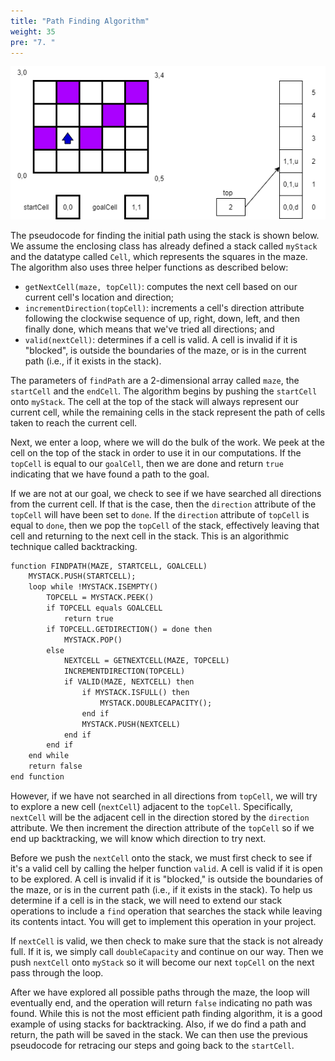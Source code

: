 ```yaml
---
title: "Path Finding Algorithm"
weight: 35
pre: "7. "
---
```

![Maze Step 3](/images/5/5.7.maze4.png)

The pseudocode for finding the initial path using the stack is shown below. We assume the enclosing class has already defined a stack called `myStack` and the datatype called `Cell`, which represents the squares in the maze. The algorithm also uses three helper functions as described below:

* `getNextCell(maze, topCell)`: computes the next cell based on our current cell's location and direction; 
* `incrementDirection(topCell)`: increments a cell's direction attribute following the clockwise sequence of up, right, down, left, and then finally done, which means that we've tried all directions; and
* `valid(nextCell)`: determines if a cell is valid. A cell is invalid if it is "blocked", is outside the boundaries of the maze, or is in the current path (i.e., if it exists in the stack).

The parameters of `findPath` are a 2-dimensional array called `maze`, the `startCell` and the `endCell`. The algorithm begins by pushing the `startCell` onto `myStack`. The cell at the top of the stack will always represent our current cell, while the remaining cells in the stack represent the path of cells taken to reach the current cell.

Next, we enter a loop, where we will do the bulk of the work. We peek at the cell on the top of the stack in order to use it in our computations. If the `topCell` is equal to our `goalCell`, then we are done and return `true` indicating that we have found a path to the goal.

If we are not at our goal, we check to see if we have searched all directions from the current cell. If that is the case, then the `direction` attribute of the `topCell` will have been set to `done`. If the `direction` attribute of `topCell` is equal to `done`, then we pop the `topCell` of the stack, effectively leaving that cell and returning to the next cell in the stack. This is an algorithmic technique called backtracking.

```tex
function FINDPATH(MAZE, STARTCELL, GOALCELL)
    MYSTACK.PUSH(STARTCELL);
	loop while !MYSTACK.ISEMPTY()
        TOPCELL = MYSTACK.PEEK()
		if TOPCELL equals GOALCELL
			return true
		if TOPCELL.GETDIRECTION() = done then
            MYSTACK.POP()
		else
            NEXTCELL = GETNEXTCELL(MAZE, TOPCELL)
            INCREMENTDIRECTION(TOPCELL)	
			if VALID(MAZE, NEXTCELL) then
				if MYSTACK.ISFULL() then
                    MYSTACK.DOUBLECAPACITY();
				end if
                MYSTACK.PUSH(NEXTCELL)
			end if 
		end if
	end while 
	return false
end function
```

However, if we have not searched in all directions from `topCell`, we will try to explore a new cell (`nextCell`) adjacent to the `topCell`. Specifically, `nextCell` will be the adjacent cell in the direction stored by the `direction` attribute. We then increment the direction attribute of the `topCell` so if we end up backtracking, we will know which direction to try next.

Before we push the `nextCell` onto the stack, we must first check to see if it's a valid cell by calling the helper function `valid`. A cell is valid if it is open to be explored. A cell is invalid if it is "blocked," is outside the boundaries of the maze, or is in the current path (i.e., if it exists in the stack). To help us determine if a cell is in the stack, we will need to extend our stack operations to include a `find` operation that searches the stack while leaving its contents intact. You will get to implement this operation in your project.

If `nextCell` is valid, we then check to make sure that the stack is not already full. If it is, we simply call `doubleCapacity` and continue on our way. Then we push `nextCell` onto `myStack` so it will become our next `topCell` on the next pass through the loop.

After we have explored all possible paths through the maze, the loop will eventually end, and the operation will return `false` indicating no path was found. While this is not the most efficient path finding algorithm, it is a good example of using stacks for backtracking. Also, if we do find a path and return, the path will be saved in the stack. We can then use the previous pseudocode for retracing our steps and going back to the `startCell`.
